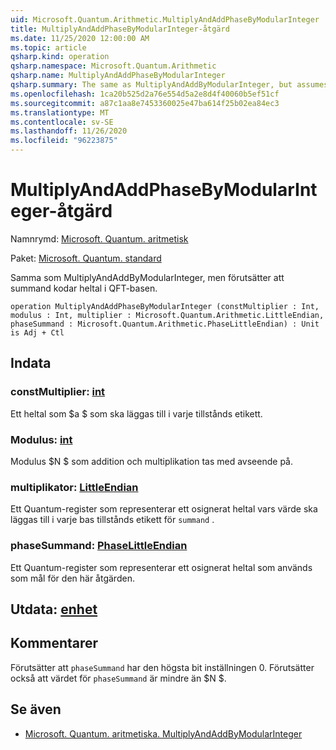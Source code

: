```yaml
---
uid: Microsoft.Quantum.Arithmetic.MultiplyAndAddPhaseByModularInteger
title: MultiplyAndAddPhaseByModularInteger-åtgärd
ms.date: 11/25/2020 12:00:00 AM
ms.topic: article
qsharp.kind: operation
qsharp.namespace: Microsoft.Quantum.Arithmetic
qsharp.name: MultiplyAndAddPhaseByModularInteger
qsharp.summary: The same as MultiplyAndAddByModularInteger, but assumes that the summand encodes integers in QFT basis.
ms.openlocfilehash: 1ca20b525d2a76e554d5a2e8d4f40060b5ef51cf
ms.sourcegitcommit: a87c1aa8e7453360025e47ba614f25b02ea84ec3
ms.translationtype: MT
ms.contentlocale: sv-SE
ms.lasthandoff: 11/26/2020
ms.locfileid: "96223875"
---
```

# <a name="multiplyandaddphasebymodularinteger-operation"></a>MultiplyAndAddPhaseByModularInteger-åtgärd

Namnrymd: [Microsoft. Quantum. aritmetisk](xref:Microsoft.Quantum.Arithmetic)

Paket: [Microsoft. Quantum. standard](https://nuget.org/packages/Microsoft.Quantum.Standard)


Samma som MultiplyAndAddByModularInteger, men förutsätter att summand kodar heltal i QFT-basen.

```qsharp
operation MultiplyAndAddPhaseByModularInteger (constMultiplier : Int, modulus : Int, multiplier : Microsoft.Quantum.Arithmetic.LittleEndian, phaseSummand : Microsoft.Quantum.Arithmetic.PhaseLittleEndian) : Unit is Adj + Ctl
```


## <a name="input"></a>Indata

### <a name="constmultiplier--int"></a>constMultiplier: [int](xref:microsoft.quantum.lang-ref.int)

Ett heltal som $a $ som ska läggas till i varje tillstånds etikett.


### <a name="modulus--int"></a>Modulus: [int](xref:microsoft.quantum.lang-ref.int)

Modulus $N $ som addition och multiplikation tas med avseende på.


### <a name="multiplier--littleendian"></a>multiplikator: [LittleEndian](xref:Microsoft.Quantum.Arithmetic.LittleEndian)

Ett Quantum-register som representerar ett osignerat heltal vars värde ska läggas till i varje bas tillstånds etikett för `summand` .


### <a name="phasesummand--phaselittleendian"></a>phaseSummand: [PhaseLittleEndian](xref:Microsoft.Quantum.Arithmetic.PhaseLittleEndian)

Ett Quantum-register som representerar ett osignerat heltal som används som mål för den här åtgärden.



## <a name="output--unit"></a>Utdata: [enhet](xref:microsoft.quantum.lang-ref.unit)



## <a name="remarks"></a>Kommentarer

Förutsätter att `phaseSummand` har den högsta bit inställningen 0.
Förutsätter också att värdet för `phaseSummand` är mindre än $N $.

## <a name="see-also"></a>Se även

- [Microsoft. Quantum. aritmetiska. MultiplyAndAddByModularInteger](xref:Microsoft.Quantum.Arithmetic.MultiplyAndAddByModularInteger)
